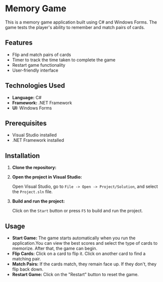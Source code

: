 # Memory Game

This is a memory game application built using C# and Windows Forms. The game tests the player's ability to remember and match pairs of cards.

## Features

- Flip and match pairs of cards
- Timer to track the time taken to complete the game
- Restart game functionality
- User-friendly interface

## Technologies Used

- **Language:** C#
- **Framework:** .NET Framework
- **UI:** Windows Forms

## Prerequisites

- Visual Studio installed
- .NET Framework installed

## Installation

1. **Clone the repository:**
   
2. **Open the project in Visual Studio:**

    Open Visual Studio, go to `File -> Open -> Project/Solution`, and select the `Project.sln` file.

3. **Build and run the project:**

    Click on the `Start` button or press `F5` to build and run the project.

## Usage

- **Start Game:** The game starts automatically when you run the application.You can view the best scores and select the type of cards to memorize. After that, the game can begin.
- **Flip Cards:** Click on a card to flip it. Click on another card to find a matching pair.
- **Match Pairs:** If the cards match, they remain face up. If they don't, they flip back down.
- **Restart Game:** Click on the "Restart" button to reset the game.
